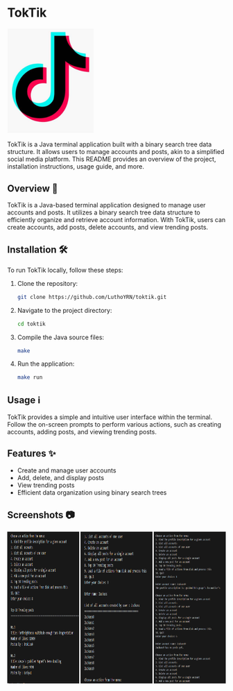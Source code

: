 # TokTik 

<img src="images/image.png" alt="TokTik Screenshot" width="200">

TokTik is a Java terminal application built with a binary search tree data structure. It allows users to manage accounts and posts, akin to a simplified social media platform. This README provides an overview of the project, installation instructions, usage guide, and more.

## Overview 🚀

TokTik is a Java-based terminal application designed to manage user accounts and posts. It utilizes a binary search tree data structure to efficiently organize and retrieve account information. With TokTik, users can create accounts, add posts, delete accounts, and view trending posts.

## Installation 🛠️

To run TokTik locally, follow these steps:

1. Clone the repository:
    ```bash
    git clone https://github.com/LuthoYRN/toktik.git
    ```
2. Navigate to the project directory:
    ```bash
    cd toktik
    ```
3. Compile the Java source files:
    ```bash
    make
    ```
4. Run the application:
    ```bash
    make run
    ```

## Usage ℹ️

TokTik provides a simple and intuitive user interface within the terminal. Follow the on-screen prompts to perform various actions, such as creating accounts, adding posts, and viewing trending posts.

## Features ✨

- Create and manage user accounts
- Add, delete, and display posts
- View trending posts
- Efficient data organization using binary search trees

## Screenshots 📷
<div style = "display: flex;flex-direction: row;justify-content: space-between;">
    <img src="images/screenshot.png" alt="TokTik Screenshot" height = "350px" width="33%">
    <img src="images/screenshot2.png" alt="TokTik Screenshot" height = "350px" width="33%">
    <img src="images/screenshot3.png" alt="TokTik Screenshot" height = "350px" width="33%">
</div>


